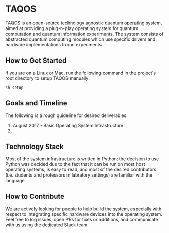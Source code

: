 # TAQOS

TAQOS is an open-source technology agnostic quantum operating system, aimed at
providing a plug-n-play operating system for quantum computation and quantum
information experiments. The system consists of abstracted quantum computing
modules which use specific drivers and hardware implementations to run
experiments.

## How to Get Started

If you are on a Linux or Mac, run the following command in the project's root 
directory to setup TAQOS manually:

```
sh setup
```

## Goals and Timeline

The following is a rough guideline for desired deliverables.

1. August 2017 - Basic Operating System Infrastructure
2. 

## Technology Stack

Most of the system infrastructure is written in Python; the decision to use
Python was decided due to the fact that it can be run on most host operating
systems, is easy to read, and most of the desired contributors (i.e. students
and professors in labratory settings) are familiar with the language.

## How to Contribute

We are actively looking for people to help build the system, especially with
respect to integrating specific hardware devices into the operating system.
Feel free to log issues, open PRs for fixes or additions, and communicate
with us using the dedicated Slack team.
